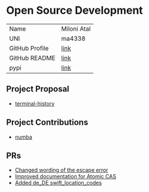 # Open Source Development

|  |  |
|:--|:--|
|Name|Miloni Atal|
|UNI| ma4338|
| GitHub Profile | [link](https://github.com/MiloniAtal) |
| GitHub README | [link](https://github.com/MiloniAtal/MiloniAtal/blob/main/README.md) |
| pypi | [link](https://pypi.org/user/Miloni/)

## Project Proposal

- [terminal-history](../projects/python/terminal-history.md)

## Project Contributions

- [numba](../projects/python/numba.md)

## PRs

- [Changed wording of the escape error](https://github.com/numba/numba/pull/8782)
- [Improved documentation for Atomic CAS](https://github.com/numba/numba/pull/8780)
- [Added de_DE swift_location_codes](https://github.com/joke2k/faker/pull/1843)
